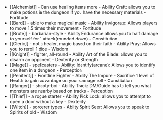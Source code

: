 
- [[Alchemist]] - Can use healing items more - Ability Craft: allows you to make potions in the dungeon if you have the necessary materials - Fortitude
- [[Bard]] - able to make magical music - Ability Invigorate: Allows players to move 1.5 times their movement - Fortitude    
- [[Brute]] - barbarian-style - Ability Endurance allows you to half damage to yourself for 1 attack(rounded down) - Constitution
- [[Cleric]] - not a healer, magic based on their faith - Ability Pray: Allows you to reroll 1 dice - Wisdom
- [[Knight]] - fighter, all-round - Ability Art of the Blade: allows you to disarm an opponent - Dexterity or Strength
- [[Mage]] - spellcasters - Ability: Identify(arcane): Allows you to identify one item in a dungeon - Perception
- [[Penitent]] - Frontline Fighter - Ability The Impure - Sacrifice 1 level of Health to gain advantage on your damage roll - Constitution
- [[Ranger]] - shooty-boi - Ability Track: DM/Guide has to tell you what monsters are nearby based on tracks - Perception
- [[Thief]] - a rogue starter - Ability Pick Lock: allows you to attempt to open a door without a key - Dexterity
- [[Witch]] - sorcerer types - Abilty Spirit Seer: Allows you to speak to Spirits of old - Wisdom